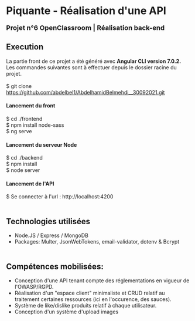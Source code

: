 # Piquante - Réalisation d'une API
<font style="font-size: 18px;"><b>Projet n°6 OpenClassroom | Réalisation back-end </b></font><br />
## Execution
La partie front de ce projet a été généré avec <b>Angular CLI version 7.0.2.</b><br />
Les commandes suivantes sont à effectuer depuis le dossier racine du projet.<br /><br />
$ git clone https://github.com/abdelbel1/AbdelhamidBelmehdi__30092021.git<br />
#### Lancement du front
$ cd ./frontend<br />
$ npm install node-sass<br />
$ ng serve<br />
#### Lancement du serveur Node
$ cd ./backend<br />
$ npm install<br />
$ node server<br />
#### Lancement de l'API
$ Se connecter à l'url : http://localhost:4200
<br /><br />
## Technologies utilisées
- Node.JS / Express / MongoDB<br />
- Packages: Multer, JsonWebTokens, email-validator, dotenv & Bcrypt
<br /><br />
## Compétences mobilisées:
- Conception d'une API tenant compte des réglementations en vigueur de l'OWASP/RGPD.<br />
- Réalisation d'un "espace client" minimaliste et CRUD relatif au traitement certaines ressources (ici en l'occurence, des sauces).<br />
- Système de like/dislike produits relatif à chaque utilisateur.<br />
- Conception d'un système d'upload images
